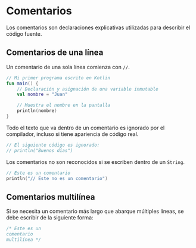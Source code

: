 # Comentarios

Los comentarios son declaraciones explicativas utilizadas para describir el código fuente.

## Comentarios de una línea

Un comentario de una sola línea comienza con `//`.

```kotlin
// Mi primer programa escrito en Kotlin
fun main() {
    // Declaración y asignación de una variable inmutable
    val nombre = "Juan"

    // Muestra el nombre en la pantalla
    println(nombre)
}
```

Todo el texto que va dentro de un comentario es ignorado por el compilador, incluso si tiene apariencia de código real.

```kotlin
// El siguiente código es ignorado:
// println("Buenos días")
```

Los comentarios no son reconocidos si se escriben dentro de un `String`.

```kotlin
// Este es un comentario
println("// Este no es un comentario")
```

## Comentarios multilínea

Si se necesita un comentario más largo que abarque múltiples líneas, se debe escribir de la siguiente forma:

```kotlin
/* Este es un
comentario
multilínea */
```
